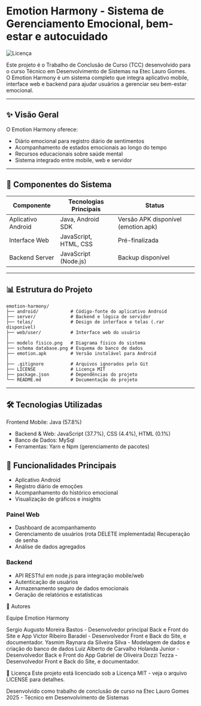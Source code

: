 # Emotion Harmony - Sistema de Gerenciamento Emocional, bem-estar e autocuidado

![Licença](https://img.shields.io/badge/Licen%C3%A7a-MIT-green)

Este projeto é o Trabalho de Conclusão de Curso (TCC) desenvolvido para o curso Técnico em Desenvolvimento de Sistemas na Etec Lauro Gomes.  
O Emotion Harmony é um sistema completo que integra aplicativo mobile, interface web e backend para ajudar usuários a gerenciar seu bem-estar emocional.

---

## ✨ Visão Geral

O Emotion Harmony oferece:

- Diário emocional para registro diário de sentimentos  
- Acompanhamento de estados emocionais ao longo do tempo  
- Recursos educacionais sobre saúde mental  
- Sistema integrado entre mobile, web e servidor  

---

## 🧩 Componentes do Sistema

| Componente         | Tecnologias Principais        | Status                             |
|--------------------|------------------------------|----------------------------------|
| Aplicativo Android | Java, Android SDK            | Versão APK disponível (emotion.apk) |
| Interface Web      | JavaScript, HTML, CSS        | Pré-finalizada                   |
| Backend Server     | JavaScript (Node.js)         | Backup disponível                |

---

## 📊 Estrutura do Projeto

```plaintext
emotion-harmony/
├── android/            # Código-fonte do aplicativo Android
├── server/             # Backend e lógica de servidor
├── telas/              # Design de interface e telas (.rar disponível)
├── web/user/           # Interface web do usuário
│
├── modelo fisico.png   # Diagrama físico do sistema
├── schema database.png # Esquema do banco de dados
├── emotion.apk         # Versão instalável para Android
│
├── .gitignore          # Arquivos ignorados pelo Git
├── LICENSE             # Licença MIT
├── package.json        # Dependências do projeto
└── README.md           # Documentação do projeto
```
---

## 🛠️ Tecnologias Utilizadas
Frontend Mobile: Java (57.8%)

- Backend & Web: JavaScript (37.7%), CSS (4.4%), HTML (0.1%)
- Banco de Dados: MySql
- Ferramentas: Yarn e Npm (gerenciamento de pacotes)

## 📱 Funcionalidades Principais
- Aplicativo Android
- Registro diário de emoções
- Acompanhamento do histórico emocional
- Visualização de gráficos e insights
  
### Painel Web
- Dashboard de acompanhamento
- Gerenciamento de usuários (rota DELETE implementada)
Recuperação de senha
- Análise de dados agregados

### Backend
- API RESTful em node.js para integração mobile/web
- Autenticação de usuários
- Armazenamento seguro de dados emocionais
- Geração de relatórios e estatísticas


👥 Autores

Equipe Emotion Harmony

Sergio Augusto Moreira Bastos - Desenvolvedor principal Back e Front do Site e App
Victor Ribeiro Baradel - Desenvolvedor Front e Back do Site, e documentador.
Yasmim Raynara da Silveira Silva - Modelagem de dados e criação do banco de dados
Luiz Alberto de Carvalho Holanda Junior - Desenvolvedor Back e Front do App
Gabriel de Oliveira Dozzi Tezza - Desenvolvedor Front e Back do Site, e documentador.



📄 Licença
Este projeto está licenciado sob a Licença MIT - veja o arquivo LICENSE para detalhes.

Desenvolvido como trabalho de conclusão de curso na Etec Lauro Gomes
2025 - Técnico em Desenvolvimento de Sistemas
